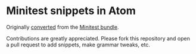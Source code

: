 # Minitest snippets in Atom

Originally [converted](http://atom.io/docs/latest/converting-a-text-mate-bundle) from the [Minitest bundle](https://github.com/jish/MiniTest.tmbundle).

Contributions are greatly appreciated. Please fork this repository and open a pull request to add snippets, make grammar tweaks, etc.
